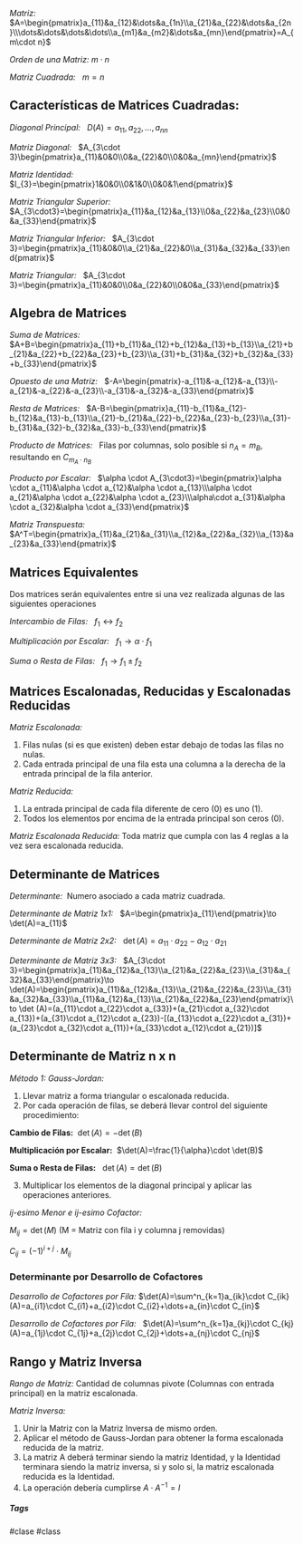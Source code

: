 *Matriz:*   $A=\begin{pmatrix}a_{11}&a_{12}&\dots&a_{1n}\\a_{21}&a_{22}&\dots&a_{2n}\\\dots&\dots&\dots&\dots\\a_{m1}&a_{m2}&\dots&a_{mn}\end{pmatrix}=A_{m\cdot n}$

*Orden de una Matriz:* $m\cdot n$

*Matriz Cuadrada:*   $m=n$
<br>
## Características de Matrices Cuadradas:

*Diagonal Principal:*   $D(A)=a_{11}, a_{22}, \dots,a_{nn}$

*Matriz Diagonal:*   $A_{3\cdot 3}\begin{pmatrix}a_{11}&0&0\\0&a_{22}&0\\0&0&a_{mn}\end{pmatrix}$

*Matriz Identidad:*   $I_{3}=\begin{pmatrix}1&0&0\\0&1&0\\0&0&1\end{pmatrix}$

*Matriz Triangular Superior:*   $A_{3\cdot3}=\begin{pmatrix}a_{11}&a_{12}&a_{13}\\0&a_{22}&a_{23}\\0&0&a_{33}\end{pmatrix}$

*Matriz Triangular Inferior:*   $A_{3\cdot 3}=\begin{pmatrix}a_{11}&0&0\\a_{21}&a_{22}&0\\a_{31}&a_{32}&a_{33}\end{pmatrix}$

*Matriz Triangular:*   $A_{3\cdot 3}=\begin{pmatrix}a_{11}&0&0\\0&a_{22}&0\\0&0&a_{33}\end{pmatrix}$
<br>
## Algebra de Matrices

*Suma de Matrices:* $A+B=\begin{pmatrix}a_{11}+b_{11}&a_{12}+b_{12}&a_{13}+b_{13}\\a_{21}+b_{21}&a_{22}+b_{22}&a_{23}+b_{23}\\a_{31}+b_{31}&a_{32}+b_{32}&a_{33}+b_{33}\end{pmatrix}$

*Opuesto de una Matriz:*   $-A=\begin{pmatrix}-a_{11}&-a_{12}&-a_{13}\\-a_{21}&-a_{22}&-a_{23}\\-a_{31}&-a_{32}&-a_{33}\end{pmatrix}$

*Resta de Matrices:*   $A-B=\begin{pmatrix}a_{11}-b_{11}&a_{12}-b_{12}&a_{13}-b_{13}\\a_{21}-b_{21}&a_{22}-b_{22}&a_{23}-b_{23}\\a_{31}-b_{31}&a_{32}-b_{32}&a_{33}-b_{33}\end{pmatrix}$

*Producto de Matrices:*   Filas por columnas, solo posible si $n_{A}=m_{B}$, resultando en $C_{m_{A}\cdot n_{B}}$

*Producto por Escalar:*   $\alpha \cdot A_{3\cdot3}=\begin{pmatrix}\alpha \cdot a_{11}&\alpha \cdot a_{12}&\alpha \cdot a_{13}\\\alpha \cdot a_{21}&\alpha \cdot a_{22}&\alpha \cdot a_{23}\\\alpha\cdot a_{31}&\alpha \cdot a_{32}&\alpha \cdot a_{33}\end{pmatrix}$

*Matriz Transpuesta:*   $A^T=\begin{pmatrix}a_{11}&a_{21}&a_{31}\\a_{12}&a_{22}&a_{32}\\a_{13}&a_{23}&a_{33}\end{pmatrix}$
<br>
## Matrices Equivalentes

Dos matrices serán equivalentes entre si una vez realizada algunas de las siguientes operaciones

*Intercambio de Filas:*   $f_{1}\leftrightarrow f_{2}$

*Multiplicación por Escalar:*   $f_{1}\to \alpha \cdot f_{1}$

*Suma o Resta de Filas:*   $f_{1}\to f_{1}\pm f_{2}$
<br>
## Matrices Escalonadas, Reducidas y Escalonadas Reducidas

*Matriz Escalonada:*

1. Filas nulas (si es que existen) deben estar debajo de todas las filas no nulas.
2. Cada entrada principal de una fila esta una columna a la derecha de la entrada principal de la fila anterior.

*Matriz Reducida:*

1. La entrada principal de cada fila diferente de cero (0) es uno (1).
2. Todos los elementos por encima de la entrada principal son ceros (0).

*Matriz Escalonada Reducida:* Toda matriz que cumpla con las 4 reglas a la vez sera escalonada reducida.
<br>
## Determinante de Matrices

*Determinante:*  Numero asociado a cada matriz cuadrada.

*Determinante de Matriz 1x1:*   $A=\begin{pmatrix}a_{11}\end{pmatrix}\to \det(A)=a_{11}$

*Determinante de Matriz 2x2:*   $\det(A)=a_{11}\cdot a_{22}-a_{12}\cdot a_{21}$

*Determinante de Matriz 3x3:*   $A_{3\cdot 3}=\begin{pmatrix}a_{11}&a_{12}&a_{13}\\a_{21}&a_{22}&a_{23}\\a_{31}&a_{32}&a_{33}\end{pmatrix}\to \det(A)=\begin{pmatrix}a_{11}&a_{12}&a_{13}\\a_{21}&a_{22}&a_{23}\\a_{31}&a_{32}&a_{33}\\a_{11}&a_{12}&a_{13}\\a_{21}&a_{22}&a_{23}\end{pmatrix}\to \det (A)=(a_{11}\cdot a_{22}\cdot a_{33})+(a_{21}\cdot a_{32}\cdot a_{13})+(a_{31}\cdot a_{12}\cdot a_{23})-[(a_{13}\cdot a_{22}\cdot a_{31})+(a_{23}\cdot a_{32}\cdot a_{11})+(a_{33}\cdot a_{12}\cdot a_{21})]$

## Determinante de Matriz n x n

*Método 1: Gauss-Jordan:*

1. Llevar matriz a forma triangular o escalonada reducida.
2. Por cada operación de filas, se deberá llevar control del siguiente procedimiento:

**Cambio de Filas:**  $\det (A)=-\det (B)$

**Multiplicación por Escalar:**  $\det(A)=\frac{1}{\alpha}\cdot \det(B)$

**Suma o Resta de Filas:**   $\det(A)=\det(B)$

3. Multiplicar los elementos de la diagonal principal y aplicar las operaciones anteriores.

*ij-esimo Menor e ij-esimo Cofactor:*  

$M_{ij}=\det(M)$ (M = Matriz con fila i y columna j removidas)

$C_{ij}=(-1)^{i+j}\cdot M_{ij}$

### Determinante por Desarrollo de Cofactores

*Desarrollo de Cofactores por Fila:* $\det(A)=\sum^n_{k=1}a_{ik}\cdot C_{ik}(A)=a_{i1}\cdot C_{i1}+a_{i2}\cdot C_{i2}+\dots+a_{in}\cdot C_{in}$

*Desarrollo de Cofactores por Fila:*   $\det(A)=\sum^n_{k=1}a_{kj}\cdot C_{kj}(A)=a_{1j}\cdot C_{1j}+a_{2j}\cdot C_{2j}+\dots+a_{nj}\cdot C_{nj}$
<br>
## Rango y Matriz Inversa

*Rango de Matriz:* Cantidad de columnas pivote (Columnas con entrada principal) en la matriz escalonada.

*Matriz Inversa:*

1. Unir la Matriz con la Matriz Inversa de mismo orden.
2. Aplicar el método de Gauss-Jordan para obtener la forma escalonada reducida de la matriz.
3. La matriz A deberá terminar siendo la matriz Identidad, y la Identidad terminara siendo la matriz inversa, si y solo si, la matriz escalonada reducida es la Identidad.
4. La operación debería cumplirse $A\cdot A^{-1}=I$

##### Tags

#clase #class